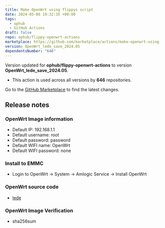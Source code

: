 ```yaml
---
title: Make OpenWrt using flippys script
date: 2024-05-06 19:32:35 +00:00
tags:
  - ophub
  - GitHub Actions
draft: false
repo: ophub/flippy-openwrt-actions
marketplace: https://github.com/marketplace/actions/make-openwrt-using-flippy-s-script
version: OpenWrt_lede_save_2024.05
dependentsNumber: "646"
---
```



Version updated for **ophub/flippy-openwrt-actions** to version **OpenWrt_lede_save_2024.05**.
- This action is used across all versions by **646** repositories.

Go to the [GitHub Marketplace](https://github.com/marketplace/actions/make-openwrt-using-flippy-s-script) to find the latest changes.

## Release notes

### OpenWrt Image information
- Default IP: 192.168.1.1
- Default username: root
- Default password: password
- Default WIFI name: OpenWrt
- Default WIFI password: none
### Install to EMMC
- Login to OpenWrt → System → Amlogic Service → Install OpenWrt
### OpenWrt source code
- [lede](https://github.com/coolsnowwolf/lede)
### OpenWrt Image Verification
- sha256sum

